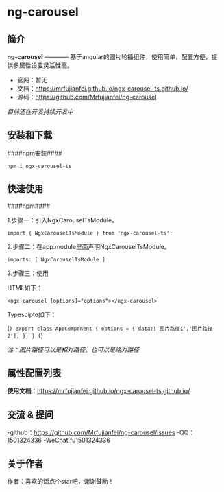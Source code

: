 # ng-carousel

## 简介

**ng-carousel** ———— 基于angular的图片轮播组件，使用简单，配置方便，提供多属性设置灵活性高。

+ 官网：暂无
+ 文档：https://mrfujianfei.github.io/ngx-carousel-ts.github.io/
+ 源码：https://github.com/Mrfujianfei/ng-carousel

*目前还在开发持续开发中*

## 安装和下载

####npm安装####

 `npm i ngx-carousel-ts`

## 快速使用

####npm####

1.步骤一：引入NgxCarouselTsModule。

 `import { NgxCarouselTsModule } from 'ngx-carousel-ts';`

2.步骤二：在app.module里面声明NgxCarouselTsModule。

 `imports: [ NgxCarouselTsModule ]`

3.步骤三：使用

HTML如下：

 `<ngx-carousel [options]="options"></ngx-carousel>`

Typescipte如下：
 
 (```)
export class AppComponent {
    options = {
        data:['图片路径1','图片路径2'],
    };
}
(```)

*注：图片路径可以是相对路径，也可以是绝对路径*


## 属性配置列表

**使用文档**：https://mrfujianfei.github.io/ngx-carousel-ts.github.io/


## 交流 & 提问

-github：https://github.com/Mrfujianfei/ng-carousel/issues
-QQ：1501324336
-WeChat:fu1501324336

## 关于作者

作者：喜欢的话点个star吧，谢谢鼓励！

